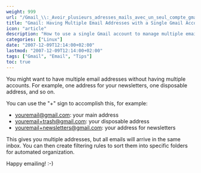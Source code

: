 ```yaml
---
weight: 999
url: "/Gmail_\\:_Avoir_plusieurs_adresses_mails_avec_un_seul_compte_gmail/"
title: "Gmail: Having Multiple Email Addresses with a Single Gmail Account"
icon: "article"
description: "How to use a single Gmail account to manage multiple email aliases using the plus sign technique"
categories: ["Linux"]
date: "2007-12-09T12:14:00+02:00"
lastmod: "2007-12-09T12:14:00+02:00"
tags: ["Gmail", "Email", "Tips"]
toc: true
---
```


You might want to have multiple email addresses without having multiple accounts. For example, one address for your newsletters, one disposable address, and so on.

You can use the "+" sign to accomplish this, for example:

- youremail@gmail.com: your main address
- youremail+trash@gmail.com: your disposable address
- youremail+newsletters@gmail.com: your address for newsletters

This gives you multiple addresses, but all emails will arrive in the same inbox. You can then create filtering rules to sort them into specific folders for automated organization.

Happy emailing! :-)